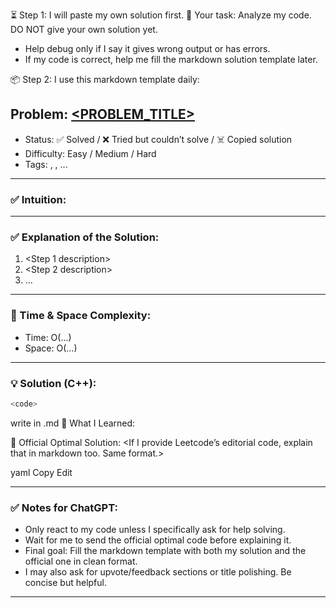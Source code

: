 ⏳ Step 1: I will paste my own solution first.
🧠 Your task: Analyze my code. DO NOT give your own solution yet.
  - Help debug only if I say it gives wrong output or has errors.
  - If my code is correct, help me fill the markdown solution template later.

📦 Step 2: I use this markdown template daily:
## Problem: [<PROBLEM_TITLE>](<LEETCODE_URL>)
- Status: ✅ Solved / ❌ Tried but couldn’t solve / ☠️ Copied solution
- Difficulty: Easy / Medium / Hard
- Tags: <tag1>, <tag2>, ...

---

### ✅ Intuition:
<Initial thought process>

---

### ✅ Explanation of the Solution:
1. <Step 1 description>
2. <Step 2 description>
3. ...

---

### 🧠 Time & Space Complexity:
- Time: O(...)
- Space: O(...)

---

### 💡 Solution (C++):
```cpp
<code>
```

write in .md 🧾 What I Learned:
<List what I learned from this problem>

🧠 Official Optimal Solution:
<If I provide Leetcode’s editorial code, explain that in markdown too. Same format.>

yaml
Copy
Edit

---

### ✅ Notes for ChatGPT:

- Only react to my code unless I specifically ask for help solving.
- Wait for me to send the official optimal code before explaining it.
- Final goal: Fill the markdown template with both my solution and the official one in clean format.
- I may also ask for upvote/feedback sections or title polishing. Be concise but helpful.

---
